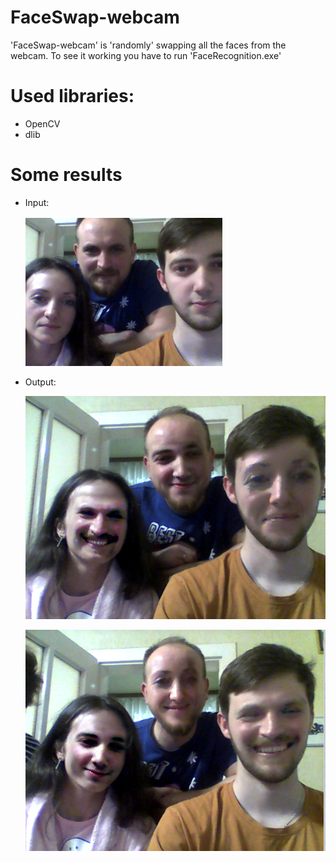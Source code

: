 # FaceSwap-webcam

'FaceSwap-webcam' is 'randomly' swapping all the faces from the webcam. To see it working you have to run 'FaceRecognition.exe'

# Used libraries:

 - OpenCV
 - dlib

# Some results

 - Input:
 
	![input0](./images/input0.png)
 
 - Output:
 
	![output0](./images/output0.png)
	
	
	![output1](./images/output1.png)
	
	